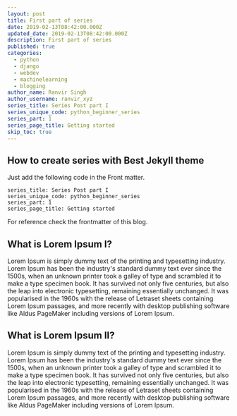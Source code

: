 ```yaml
---
layout: post
title: First part of series
date: 2019-02-13T08:42:00.000Z
updated_date: 2019-02-13T08:42:00.000Z
description: First part of series
published: true
categories:
  - python
  - django
  - webdev
  - machinelearning
  - blogging
author_name: Ranvir Singh
author_username: ranvir_xyz
series_title: Series Post part I
series_unique_code: python_beginner_series
series_part: 1
series_page_title: Getting started
skip_toc: true
---
```


## How to create series with Best Jekyll theme

Just add the following code in the Front matter.

```jekyll
series_title: Series Post part I
series_unique_code: python_beginner_series
series_part: 1
series_page_title: Getting started
```

For reference check the frontmatter of this blog.

## What is Lorem Ipsum I?

Lorem Ipsum is simply dummy text of the printing and typesetting industry. Lorem Ipsum has been the industry's standard dummy text ever since the 1500s, when an unknown printer took a galley of type and scrambled it to make a type specimen book. It has survived not only five centuries, but also the leap into electronic typesetting, remaining essentially unchanged. It was popularised in the 1960s with the release of Letraset sheets containing Lorem Ipsum passages, and more recently with desktop publishing software like Aldus PageMaker including versions of Lorem Ipsum.

## What is Lorem Ipsum II?

Lorem Ipsum is simply dummy text of the printing and typesetting industry. Lorem Ipsum has been the industry's standard dummy text ever since the 1500s, when an unknown printer took a galley of type and scrambled it to make a type specimen book. It has survived not only five centuries, but also the leap into electronic typesetting, remaining essentially unchanged. It was popularised in the 1960s with the release of Letraset sheets containing Lorem Ipsum passages, and more recently with desktop publishing software like Aldus PageMaker including versions of Lorem Ipsum.
